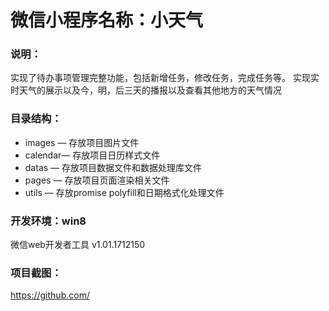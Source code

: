# 微信小程序名称：小天气

### 说明：

实现了待办事项管理完整功能，包括新增任务，修改任务，完成任务等。
实现实时天气的展示以及今，明，后三天的播报以及查看其他地方的天气情况

### 目录结构：

- images — 存放项目图片文件
- calendar— 存放项目日历样式文件
- datas — 存放项目数据文件和数据处理库文件
- pages — 存放项目页面渲染相关文件
- utils — 存放promise polyfill和日期格式化处理文件

### 开发环境：win8

微信web开发者工具 v1.01.1712150

### 项目截图：
https://github.com/



